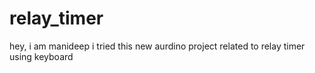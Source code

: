 # relay_timer
hey, i am manideep i tried this new aurdino project related to relay timer using keyboard

